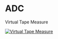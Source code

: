 # ADC
Virtual Tape Measure

[![Virtual Tape Measure](http://i.imgur.com/W64pGQOl.png)](https://vimeo.com/226354585 "Virtual Tape Measure - Click to Watch!")
